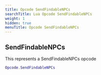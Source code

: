 ```yaml
---
title: Opcode SendFindableNPCs
searchTitle: Lua Opcode SendFindableNPCs
weight: 1
hidden: true
menuTitle: Opcode SendFindableNPCs
---
```

## SendFindableNPCs

This represents a SendFindableNPCs opcode
```lua
Opcode.SendFindableNPCs
```